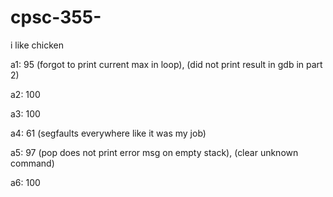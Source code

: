 # cpsc-355-
i like chicken

a1: 95 (forgot to print current max in loop), (did not print result in gdb in part 2)

a2: 100

a3: 100

a4: 61 (segfaults everywhere like it was my job)

a5: 97 (pop does not print error msg on empty stack), (clear unknown command)

a6: 100 

